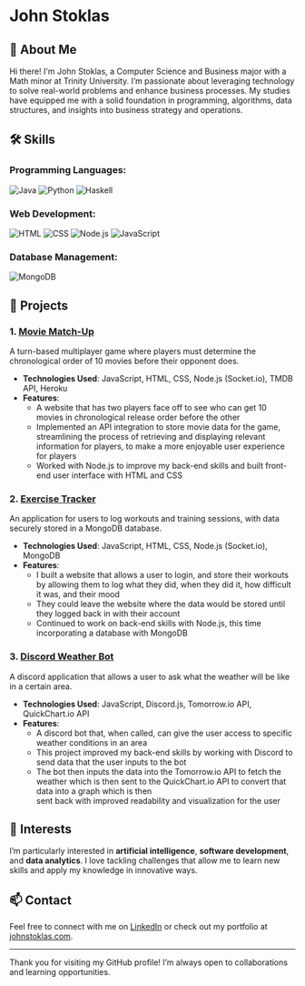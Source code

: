 # John Stoklas

## 👋 About Me
Hi there! I'm John Stoklas, a Computer Science and Business major with a Math minor at Trinity University. I’m passionate about leveraging technology to solve real-world problems and enhance business processes. My studies have equipped me with a solid foundation in programming, algorithms, data structures, and insights into business strategy and operations.

## 🛠️ Skills
### Programming Languages:
![Java](https://img.shields.io/badge/Java-ED8B00?style=for-the-badge&logo=java&logoColor=white) 
![Python](https://img.shields.io/badge/Python-3776AB?style=for-the-badge&logo=python&logoColor=white)
![Haskell](https://img.shields.io/badge/Haskell-5D4F85?style=for-the-badge&logo=haskell&logoColor=white) 

### Web Development:
![HTML](https://img.shields.io/badge/HTML5-E34F26?style=for-the-badge&logo=html5&logoColor=white) 
![CSS](https://img.shields.io/badge/CSS3-1572B6?style=for-the-badge&logo=css3&logoColor=white) 
![Node.js](https://img.shields.io/badge/Node.js-339933?style=for-the-badge&logo=nodedotjs&logoColor=white) 
![JavaScript](https://img.shields.io/badge/JavaScript-F7DF1E?style=for-the-badge&logo=javascript&logoColor=black)

### Database Management:
![MongoDB](https://img.shields.io/badge/MongoDB-47A248?style=for-the-badge&logo=mongodb&logoColor=white)

## 🚀 Projects
### 1. [Movie Match-Up](#)
A turn-based multiplayer game where players must determine the chronological order of 10 movies before their opponent does. 
- **Technologies Used**: JavaScript, HTML, CSS, Node.js (Socket.io), TMDB API, Heroku	
- **Features**:
  -	A website that has two players face off to see who can get 10 movies in chronological release order before the other
  - Implemented an API integration to store movie data for the game, streamlining the process of retrieving and displaying relevant information for players, to make a more 
    enjoyable user experience for players
  - Worked with Node.js to improve my back-end skills and built front-end user interface with HTML and CSS

### 2. [Exercise Tracker](#)
An application for users to log workouts and training sessions, with data securely stored in a MongoDB database. 
- **Technologies Used**: JavaScript, HTML, CSS, Node.js (Socket.io), MongoDB
- **Features**:
  -	I built a website that allows a user to login, and store their workouts by allowing them to log what they did, when they did it, how difficult it was, and their mood
  -	They could leave the website where the data would be stored until they logged back in with their account
  -	Continued to work on back-end skills with Node.js, this time incorporating a database with MongoDB
 
### 3. [Discord Weather Bot](#)
A discord application that allows a user to ask what the weather will be like in a certain area.
- **Technologies Used**: JavaScript, Discord.js, Tomorrow.io API, QuickChart.io API
- **Features**:
  -	A discord bot that, when called, can give the user access to specific weather conditions in an area
  -	This project improved my back-end skills by working with Discord to send data that the user inputs to the bot
  -	The bot then inputs the data into the Tomorrow.io API to fetch the weather which is then sent to the QuickChart.io API to convert that data into a graph which is then   
    sent back with improved readability and visualization for the user

## 🌟 Interests
I’m particularly interested in **artificial intelligence**, **software development**, and **data analytics**. I love tackling challenges that allow me to learn new skills and apply my knowledge in innovative ways.

## 📫 Contact
Feel free to connect with me on [LinkedIn](https://www.linkedin.com/in/john-stoklas) or check out my portfolio at [johnstoklas.com](https://www.johnstoklas.com).

---

Thank you for visiting my GitHub profile! I’m always open to collaborations and learning opportunities.
